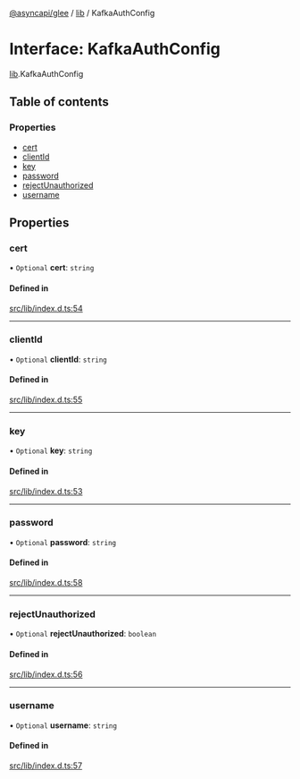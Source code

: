 [@asyncapi/glee](../README.md) / [lib](../modules/lib.md) / KafkaAuthConfig

# Interface: KafkaAuthConfig

[lib](../modules/lib.md).KafkaAuthConfig

## Table of contents

### Properties

- [cert](lib.KafkaAuthConfig.md#cert)
- [clientId](lib.KafkaAuthConfig.md#clientid)
- [key](lib.KafkaAuthConfig.md#key)
- [password](lib.KafkaAuthConfig.md#password)
- [rejectUnauthorized](lib.KafkaAuthConfig.md#rejectunauthorized)
- [username](lib.KafkaAuthConfig.md#username)

## Properties

### cert

• `Optional` **cert**: `string`

#### Defined in

[src/lib/index.d.ts:54](https://github.com/asyncapi/glee/blob/59041da/src/lib/index.d.ts#L54)

___

### clientId

• `Optional` **clientId**: `string`

#### Defined in

[src/lib/index.d.ts:55](https://github.com/asyncapi/glee/blob/59041da/src/lib/index.d.ts#L55)

___

### key

• `Optional` **key**: `string`

#### Defined in

[src/lib/index.d.ts:53](https://github.com/asyncapi/glee/blob/59041da/src/lib/index.d.ts#L53)

___

### password

• `Optional` **password**: `string`

#### Defined in

[src/lib/index.d.ts:58](https://github.com/asyncapi/glee/blob/59041da/src/lib/index.d.ts#L58)

___

### rejectUnauthorized

• `Optional` **rejectUnauthorized**: `boolean`

#### Defined in

[src/lib/index.d.ts:56](https://github.com/asyncapi/glee/blob/59041da/src/lib/index.d.ts#L56)

___

### username

• `Optional` **username**: `string`

#### Defined in

[src/lib/index.d.ts:57](https://github.com/asyncapi/glee/blob/59041da/src/lib/index.d.ts#L57)
